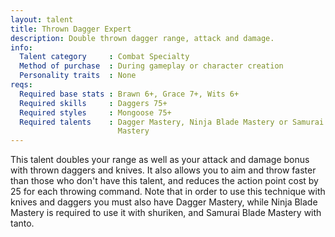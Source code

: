 ```yaml
---
layout: talent
title: Thrown Dagger Expert
description: Double thrown dagger range, attack and damage.
info:
  Talent category     : Combat Specialty
  Method of purchase  : During gameplay or character creation
  Personality traits  : None
reqs:
  Required base stats : Brawn 6+, Grace 7+, Wits 6+
  Required skills     : Daggers 75+
  Required styles     : Mongoose 75+
  Required talents    : Dagger Mastery, Ninja Blade Mastery or Samurai Blade
                        Mastery
---
```


This talent doubles your range as well as your attack and damage bonus with thrown daggers and knives. It also allows you to aim and throw faster than those who don't have this talent, and reduces the action point cost by 25 for each throwing command. Note that in order to use this technique with knives and daggers you must also have Dagger Mastery, while Ninja Blade Mastery is required to use it with shuriken, and Samurai Blade Mastery with tanto.